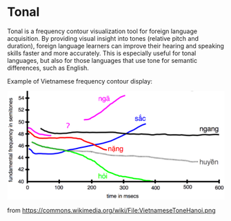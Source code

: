 Tonal
=====

Tonal is a frequency contour visualization tool for foreign language acquisition. By providing visual insight into tones (relative pitch and duration), foreign language learners can improve their hearing and speaking skills faster and more accurately. This is especially useful for tonal languages, but also for those languages that use tone for semantic differences, such as English.

Example of Vietnamese frequency contour display:

![](VietnameseToneHanoi.png)

from <https://commons.wikimedia.org/wiki/File:VietnameseToneHanoi.png>
